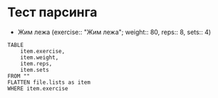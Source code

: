 # Тест парсинга

- Жим лежа (exercise:: "Жим лежа"; weight:: 80, reps:: 8, sets:: 4)

```dataview
TABLE
    item.exercise, 
    item.weight, 
    item.reps, 
    item.sets
FROM ""
FLATTEN file.lists as item
WHERE item.exercise
```
